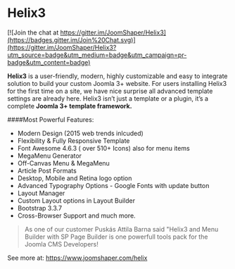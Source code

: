 # Helix3

[![Join the chat at https://gitter.im/JoomShaper/Helix3](https://badges.gitter.im/Join%20Chat.svg)](https://gitter.im/JoomShaper/Helix3?utm_source=badge&utm_medium=badge&utm_campaign=pr-badge&utm_content=badge)

**Helix3** is a user-friendly, modern, highly customizable and easy to integrate solution to build your custom Joomla 3+ website. For users installing Helix3 for the first time on a site, we have nice surprise all advanced template settings are already here. Helix3 isn’t just a template or a plugin, it’s a complete **Joomla 3+ template framework.**

####Most Powerful Features:
- Modern Design  (2015 web trends inlcuded)
- Flexibility & Fully Responsive Template
- Font Awesome 4.6.3 ( over 510+ Icons) also for menu items
- MegaMenu Generator
- Off-Canvas Menu & MegaMenu
- Article Post Formats
- Desktop,  Mobile and Retina logo option
- Advanced Typography Options - Google Fonts with update button
- Layout Manager
- Custom Layout options in Layout Builder
- Bootstrap 3.3.7
- Cross-Browser Support
and much more.

> As one of our customer Puskás Attila Barna said "Helix3 and Menu Builder with SP Page Builder is one powerfull tools pack for the Joomla CMS Developers!

See more at: https://www.joomshaper.com/helix
